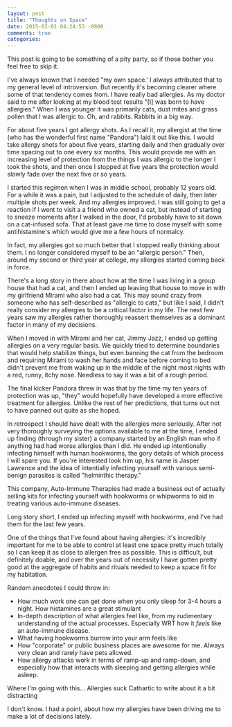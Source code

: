 ```yaml
---
layout: post
title: "Thoughts on Space"
date: 2015-02-01 04:24:53 -0800
comments: true
categories:
---
```


This post is going to be something of a pity party, so if those bother
you feel free to skip it.

<!--more-->

I've always known that I needed "my own space.' I always attributed
that to my general level of introversion. But recently it's becoming
clearer where some of that tendency comes from. I have really bad
allergies. As my doctor said to me after looking at my blood test
results "[I] was born to have allergies." When I was younger it was
primarily cats, dust mites and grass pollen that I was allergic
to. Oh, and rabbits.  Rabbits in a big way.

For about five years I got allergy shots. As I recall it, my allergist
at the time (who has the wonderful first name "Pandora") laid it out
like this. I would take allergy shots for about five years, starting
daily and then gradually over time spacing out to one every six
months. This would provide me with an increasing level of protection
from the things I was allergic to the longer I took the shots, and
then once I stopped at five years the protection would slowly fade
over the next five or so years.

I started this regimen when I was in middle school, probably 12 years
old. For a while it was a pain, but I adjusted to the schedule of
daily, then later multiple shots per week.  And my allergies improved.
I was still going to get a reaction if I went to visit a a friend who
owned a cat, but instead of starting to sneeze moments after I walked
in the door, I'd probably have to sit down on a cat-infused sofa. That
at least gave me time to dose myself with some antihistamine's which
would give me a few hours of normalcy.

In fact, my allergies got so much better that I stopped really
thinking about them. I no longer considered myself to be an "allergic
person." Then, around my second or third year at college, my allergies
started coming back in force.

There's a long story in there about how at the time I was living in a
group house that had a cat, and then I ended up leaving that house to
move in with my girlfriend Mirami who also had a cat. This may sound
crazy from someone who has self-described as "allergic to cats," but
like I said, I didn't really consider my allergies to be a critical
factor in my life. The next few years saw my allergies rather
thoroughly reassert themselves as a dominant factor in many of my
decisions.

When I moved in with Mirami and her cat, Jimmy Jazz, I ended up
getting allergies on a very regular basis. We quickly tried to
determine boundaries that would help stabilize things, but even
banning the cat from the bedroom and requiring Mirami to wash her
hands and face before coming to bed didn't prevent me from waking up
in the middle of the night most nights with a red, runny, itchy
nose. Needless to say it was a bit of a rough period.

The final kicker Pandora threw in was that by the time my ten years of
protection was up, "they" would hopefully have developed a more
effective treatment for allergies. Unlike the rest of her predictions,
that turns out not to have panned out quite as she hoped.

In retrospect I should have dealt with the allergies more
seriously. After not very thoroughly surveying the options available
to me at the time, I ended up finding (through my sister) a company
started by an English man who if anything had had worse allergies than
I did. He ended up intentionally infecting himself with human
hookworms, the gory details of which process I will spare you. If
you're interested look him up, his name is Jasper Lawrence and the
idea of intentially infecting yourself with various semi-benign
parasites is called "helminthic therapy."

This company, Auto-Immune Therapies had made a business out of
actually selling kits for infecting yourself with hookworms or
whipworms to aid in treating various auto-immune diseases.

Long story short, I ended up infecting myself with hookworms, and I've
had them for the last few years.

One of the things that I've found about having allergies: it's
incredibly important for me to be able to control at least one space
pretty much totally so I can keep it as close to allergen free as
possible. This is difficult, but definitely doable, and over the years
out of necessity I have gotten pretty good at the aggregate of habits
and rituals needed to keep a space fit for my habitation.


Random anecdotes I could throw in:

- How much work one can get done when you only sleep for 3-4 hours a
  night. How histamines are a great stimulant
- In-depth description of what allergies feel like, from my
  rudimentary understanding of the actual processes. Especially WRT
  how it *feels* like an auto-immune disease.
- What having hookworms burrow into your arm feels like
- How "corporate" or public business places are awesome for me. Always
  very clean and rarely have pets allowed.
- How allergy attacks work in terms of ramp-up and ramp-down, and
  especially how that interacts with sleeping and getting allergies
  while asleep.

Where I'm going with this...
Allergies suck
Cathartic to write about it a bit
distracting

I don't know.  I had a point, about how my allergies have been driving
me to make a lot of decisions lately.
